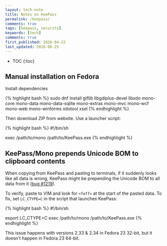```yaml
---
layout: tech-note
title: Notes on KeePass
permalink: /keepass/
comments: true
tags: [keepass, security]
keywords: [tech]
comments: true
first_published: 2016-04-22
last_updated: 2016-06-25
---
```


* TOC
{:toc}

## Manual installation on Fedora

Install dependencies

{% highlight bash %}
sudo dnf install giflib libgdiplus-devel libxdo mono-core mono-data mono-data-sqlite mono-extras mono-mvc mono-wcf mono-web mono-winforms xdotool xsel
{% endhighlight %}

Then download ZIP from website. Use a launcher script:

{% highlight bash %}
#!/bin/sh

exec /path/to/mono /path/to/KeePass.exe
{% endhighlight %}

## KeePass/Mono prepends Unicode BOM to clipboard contents

When copying from KeePass and pasting to terminals, if it suddenly looks like
all data is wrong, KeePass might be prepending the Unicode BOM to all data from
it ([bug #1219](https://sourceforge.net/p/keepass/bugs/1219/)).

To verify, paste to VIM and look for `<feff>` at the start of the pasted data.
To fix, set `LC_CTYPE=C` in the script that launches KeePass:

{% highlight bash %}
#!/bin/sh

export LC_CTYPE=C
exec /path/to/mono /path/to/KeePass.exe
{% endhighlight %}

This issue happens with versions 2.33 & 2.34 in Fedora 23 32-bit, but it
doesn't happen in Fedora 23 64-bit.
